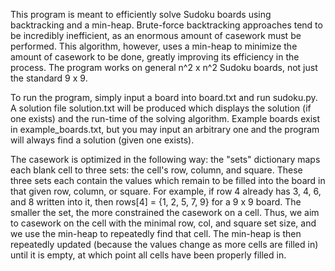 This program is meant to efficiently solve Sudoku boards using backtracking and a min-heap. Brute-force backtracking approaches tend to be incredibly inefficient,
as an enormous amount of casework must be performed. This algorithm, however, uses a min-heap to minimize the amount of casework to be done, greatly improving its 
efficiency in the process. The program works on general n^2 x n^2 Sudoku boards, not just the standard 9 x 9.

To run the program, simply input a board into board.txt and run sudoku.py. A solution file solution.txt will be produced which displays the solution (if one exists)
and the run-time of the solving algorithm. Example boards exist in example_boards.txt, but you may input an arbitrary one and the program will always find a solution
(given one exists).

The casework is optimized in the following way: the "sets" dictionary maps each blank cell to three sets: the cell's row, column, and square. These three sets each
contain the values which remain to be filled into the board in that given row, column, or square. For example, if row 4 already has 3, 4, 6, and 8 written into it,
then rows[4] = {1, 2, 5, 7, 9} for a 9 x 9 board. The smaller the set, the more constrained the casework on a cell. Thus, we aim to casework on the cell with the
minimal row, col, and square set size, and we use the min-heap to repeatedly find that cell. The min-heap is then repeatedly updated (because the values change as
more cells are filled in) until it is empty, at which point all cells have been properly filled in.
